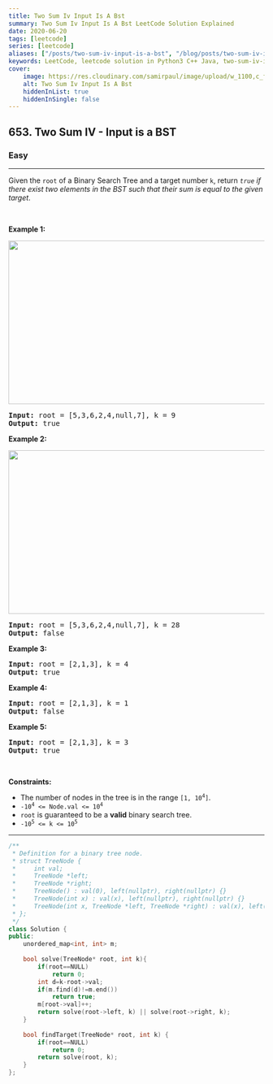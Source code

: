 ```yaml
---
title: Two Sum Iv Input Is A Bst
summary: Two Sum Iv Input Is A Bst LeetCode Solution Explained
date: 2020-06-20
tags: [leetcode]
series: [leetcode]
aliases: ["/posts/two-sum-iv-input-is-a-bst", "/blog/posts/two-sum-iv-input-is-a-bst", "/two-sum-iv-input-is-a-bst"]
keywords: LeetCode, leetcode solution in Python3 C++ Java, two-sum-iv-input-is-a-bst solution
cover:
    image: https://res.cloudinary.com/samirpaul/image/upload/w_1100,c_fit,co_rgb:FFFFFF,l_text:Arial_70_bold:Two Sum Iv Input Is A Bst/problem-solving.webp
    alt: Two Sum Iv Input Is A Bst
    hiddenInList: true
    hiddenInSingle: false
---
```



<h2>653. Two Sum IV - Input is a BST</h2><h3>Easy</h3><hr><div><p>Given the <code>root</code> of a Binary Search Tree and a target number <code>k</code>, return <em><code>true</code> if there exist two elements in the BST such that their sum is equal to the given target</em>.</p>

<p>&nbsp;</p>
<p><strong>Example 1:</strong></p>
<img alt="" src="https://assets.leetcode.com/uploads/2020/09/21/sum_tree_1.jpg" style="width: 562px; height: 322px;">
<pre><strong>Input:</strong> root = [5,3,6,2,4,null,7], k = 9
<strong>Output:</strong> true
</pre>

<p><strong>Example 2:</strong></p>
<img alt="" src="https://assets.leetcode.com/uploads/2020/09/21/sum_tree_2.jpg" style="width: 562px; height: 322px;">
<pre><strong>Input:</strong> root = [5,3,6,2,4,null,7], k = 28
<strong>Output:</strong> false
</pre>

<p><strong>Example 3:</strong></p>

<pre><strong>Input:</strong> root = [2,1,3], k = 4
<strong>Output:</strong> true
</pre>

<p><strong>Example 4:</strong></p>

<pre><strong>Input:</strong> root = [2,1,3], k = 1
<strong>Output:</strong> false
</pre>

<p><strong>Example 5:</strong></p>

<pre><strong>Input:</strong> root = [2,1,3], k = 3
<strong>Output:</strong> true
</pre>

<p>&nbsp;</p>
<p><strong>Constraints:</strong></p>

<ul>
	<li>The number of nodes in the tree is in the range <code>[1, 10<sup>4</sup>]</code>.</li>
	<li><code>-10<sup>4</sup>&nbsp;&lt;= Node.val &lt;= 10<sup>4</sup></code></li>
	<li><code>root</code> is guaranteed to be a <strong>valid</strong> binary search tree.</li>
	<li><code>-10<sup>5</sup>&nbsp;&lt;= k &lt;= 10<sup>5</sup></code></li>
</ul>
</div>

---




```cpp
/**
 * Definition for a binary tree node.
 * struct TreeNode {
 *     int val;
 *     TreeNode *left;
 *     TreeNode *right;
 *     TreeNode() : val(0), left(nullptr), right(nullptr) {}
 *     TreeNode(int x) : val(x), left(nullptr), right(nullptr) {}
 *     TreeNode(int x, TreeNode *left, TreeNode *right) : val(x), left(left), right(right) {}
 * };
 */
class Solution {
public:
    unordered_map<int, int> m;
    
    bool solve(TreeNode* root, int k){
        if(root==NULL)
            return 0;
        int d=k-root->val;
        if(m.find(d)!=m.end())
            return true;
        m[root->val]++;
        return solve(root->left, k) || solve(root->right, k);
    }
    
    bool findTarget(TreeNode* root, int k) {
        if(root==NULL)
            return 0;
        return solve(root, k);
    }
};
```
